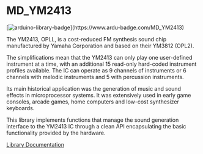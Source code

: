 # MD_YM2413

[![arduino-library-badge](https://www.ardu-badge.com/badge/MD_YM2413.svg?)](https://www.ardu-badge.com/MD_YM2413)

The YM2413, OPLL, is a cost-reduced FM synthesis sound chip manufactured by Yamaha Corporation and based on their YM3812 (OPL2).

The simplifications mean that the YM2413 can only play one user-defined instrument at a time, with an additional 15 read-only hard-coded instrument profiles available. The IC can operate as 9 channels of instruments or 6 channels with melodic instruments and 5 with percussion instruments.

Its main historical application was the generation of music and sound effects in microprocessor systems. It was extensively used in early game consoles, arcade games, home computers and low-cost synthesizer keyboards.

This library implements functions that manage the sound generation interface to the YM2413 IC through a clean API encapsulating the basic functionality provided by the hardware.

[Library Documentation](https://majicdesigns.github.io/MD_YM2413/)